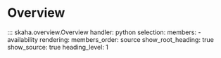 # Overview

::: skaha.overview.Overview
    handler: python
    selection:
      members:
        - availability
    rendering:
      members_order: source
      show_root_heading: true
      show_source: true
      heading_level: 1
